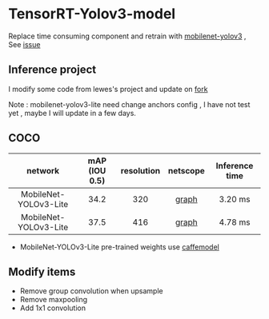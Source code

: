 # TensorRT-Yolov3-model

Replace time consuming component and retrain with [mobilenet-yolov3](https://github.com/eric612/MobileNet-YOLO) , See [issue](https://github.com/lewes6369/TensorRT-Yolov3/issues/9)

## Inference project

I modify some code from lewes's project and update on [fork](https://github.com/eric612/TensorRT-Yolov3) 

Note : mobilenet-yolov3-lite need change anchors config , I have not test yet , maybe I will update in a few days.

## COCO

network|mAP (IOU 0.5)|resolution|netscope|Inference time
:---:|:---:|:---:|:---:|:---:|
MobileNet-YOLOv3-Lite|34.2|320|[graph](http://ethereon.github.io/netscope/#/gist/08c1480456cceabe18323008dfd2fd0f)|3.20 ms
MobileNet-YOLOv3-Lite|37.5|416|[graph](http://ethereon.github.io/netscope/#/gist/08c1480456cceabe18323008dfd2fd0f)|4.78 ms

* MobileNet-YOLOv3-Lite pre-trained weights use [caffemodel](https://drive.google.com/file/d/1tVdLzBA5T_HjDQkJv2ldr99X-T_s5UMn/view)

## Modify items
* Remove group convolution when upsample
* Remove maxpooling
* Add 1x1 convolution 